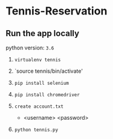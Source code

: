 # Tennis-Reservation
  
## Run the app locally
python version: `3.6`

1. `virtualenv tennis`

2. `source tennis/bin/activate'

3. `pip install selenium`

3. `pip install chromedriver`

4. `create account.txt`

    * \<username\> \<password\>

5. `python tennis.py`
